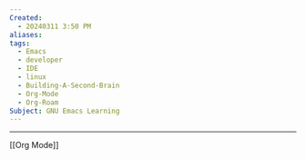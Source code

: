 ```yaml
---
Created:
  - 20240311 3:50 PM
aliases: 
tags:
  - Emacs
  - developer
  - IDE
  - linux
  - Building-A-Second-Brain
  - Org-Mode
  - Org-Roam
Subject: GNU Emacs Learning
---
```

-----------------------------
[[Org Mode]]
